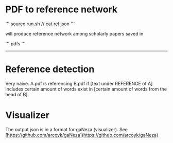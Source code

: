# PDF to reference network

'''
source run.sh
// cat ref.json
'''

will produce reference network among scholarly papers saved in

'''
pdfs
'''

---------

# Reference detection
Very naive. A.pdf is referencing B.pdf if [text under REFERENCE of A] includes certain amount of words exist in [certain amount of words from the head of B].


# Visualizer
The output json is in a format for gaNeza (visualizer).
See [https://github.com/arcoyk/gaNeza](https://github.com/arcoyk/gaNeza)


